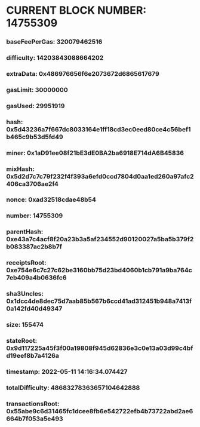 # CURRENT BLOCK NUMBER: 14755309

### baseFeePerGas: 320079462516
### difficulty: 14203843088664202
### extraData: 0x486976656f6e2073672d6865617679
### gasLimit: 30000000
### gasUsed: 29951919
### hash: 0x5d43236a7f667dc8033164e1ff18cd3ec0eed80ce4c56bef1b465c9b53d5fd49
### miner: 0x1aD91ee08f21bE3dE0BA2ba6918E714dA6B45836
### mixHash: 0x5d2d7c7c79f232f4f393a6efd0ccd7804d0aa1ed260a97afc2406ca3706ae2f4
### nonce: 0xad32518cdae48b54
### number: 14755309
### parentHash: 0xe43a7c4acf8f20a23b3a5af234552d90120027a5ba5b379f2b083387ac2b8b7f
### receiptsRoot: 0xe754e6c7c27c62be3160bb75d23bd4060b1cb791a9ba764c7eb409a4b0636fc6
### sha3Uncles: 0x1dcc4de8dec75d7aab85b567b6ccd41ad312451b948a7413f0a142fd40d49347
### size: 155474
### stateRoot: 0x9d117225a45f3f00a19808f945d62836e3c0e13a03d99c4bfd19eef8b7a4126a
### timestamp: 2022-05-11 14:16:34.074427
### totalDifficulty: 48683278363657104642888
### transactionsRoot: 0x55abe9c6d31465fc1dcee8fb6e542722efb4b73722abd2ae6664b7f053a5e493
